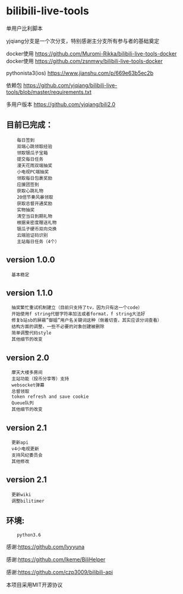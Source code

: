 # bilibili-live-tools
单用户比利脚本

yjqiang分支是一个次分支，特别感谢主分支所有参与者的基础奠定

docker使用 https://github.com/Muromi-Rikka/bilibili-live-tools-docker  
docker使用  https://github.com/zsnmwy/bilibili-live-tools-docker

pythonista3(ios) https://www.jianshu.com/p/669e63b5ec2b

依赖包 https://github.com/yjqiang/bilibili-live-tools/blob/master/requirements.txt  

多用户版本 https://github.com/yjqiang/bili2.0

目前已完成：
------

        每日签到
        双端心跳领取经验
        领取银瓜子宝箱
        提交每日任务
        漫天花雨双端抽奖
        小电视PC端抽奖
        领取每日包裹奖励
        应援团签到
        获取心跳礼物
        20倍节奏风暴领取
        获取总督开通奖励
        实物抽奖
        清空当日到期礼物
        根据亲密度赠送礼物
        银瓜子硬币双向兑换
        云端验证码识别
        主站每日任务（4个）

version 1.0.0
------
      基本稳定

version 1.1.0
------
      抽奖繁忙重试机制建立（目前只支持了tv，因为只有这一个code）
      开始使用f string代替字符串加法或者format，f string大法好
      修复b站sb的屏蔽”御姐”用户名关键词这种（倒着切查，其实应该分词查看）
      结构方面的调整，一些不必要的对象创建被删除
      简单调整代码style
      其他细节的改变

version 2.0
------
      摩天大楼多房间
      主站功能（投币分享等）支持
      websocket弹幕
      总督领取
      token refresh and save cookie 
      Queue队列
      其他细节的改变   

version 2.1
------
      更新api
      v4小电视更新
      支持风纪委员会
      其他修改  

version 2.1
------
      更新wiki  
      调整bilitimer
        


环境:
------  
        python3.6
  
    


感谢:https://github.com/lyyyuna

感谢:https://github.com/lkeme/BiliHelper

感谢:https://github.com/czp3009/bilibili-api


本项目采用MIT开源协议
